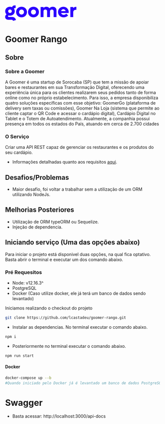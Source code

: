 ![alt text](https://github.com/goomerdev/job-dev-backend-interview/raw/master/media/logo-azul.png "Goomer")
# Goomer Rango

## Sobre
### Sobre a Goomer
A Goomer é uma startup de Sorocaba (SP) que tem a missão de apoiar bares e restaurantes em sua Transformação Digital, oferecendo uma experiência única para os clientes realizarem seus pedidos tanto de forma online como no próprio estabelecimento. Para isso, a empresa disponibiliza quatro soluções específicas com esse objetivo: GoomerGo (plataforma de delivery sem taxas ou comissões), Goomer Na Loja (sistema que permite ao cliente captar o QR Code e acessar o cardápio digital), Cardápio Digital no Tablet e o Totem de Autoatendimento. Atualmente, a companhia possui presença em todos os estados do País, atuando em cerca de 2.700 cidades

### O Serviço
Criar uma API REST capaz de gerenciar os restaurantes e os produtos do seu cardápio.
- Informações detalhadas quanto aos requisitos <a href="https://github.com/goomerdev/job-dev-backend-interview" target="_blank">aqui</a>.

## Desafios/Problemas 
- Maior desafio, foi voltar a trabalhar sem a utilização de um ORM utilizando NodeJs.

## Melhorias Posteriores
- Utilização de ORM typeORM ou Sequelize.
- Injeção de dependencia.

## Iniciando serviço (Uma das opções abaixo) 
Para iniciar o projeto está disponivel duas opções, na qual fica optativo. Basta abrir o terminal e executar um dos comando abaixo.

### Pré Requesitos
- Node: v12.16.3^
- PostgreSQL
- Docker (Caso utilize docker, ele já terá um banco de dados sendo levantado)



Iniciamos realizando o checkout do projeto
```bash
git clone https://github.com/lcastadeu/goomer-rango.git
```
- Instalar as dependencias. No terminal executar o comando abaixo.
```bash
npm i
```
- Posteriormente no terminal executar o comando abaixo.
```bash
npm run start
```
#### Docker
```bash
docker-compose up --b
#Quando iniciado pelo Docker já é levantado um banco de dados PostgreSQL
```

# Swagger
- Basta acessar: http://localhost:3000/api-docs
